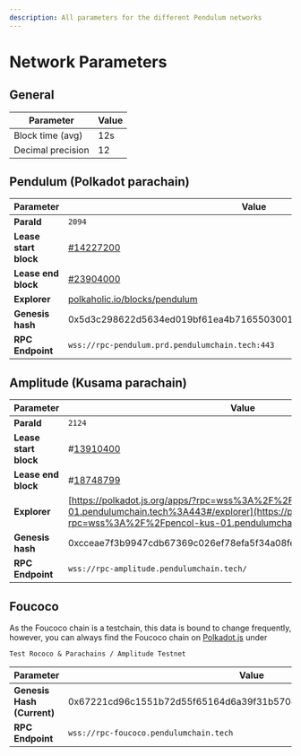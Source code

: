 ```yaml
---
description: All parameters for the different Pendulum networks
---
```


# Network Parameters

## General

| Parameter         | Value |
| ----------------- | ----- |
| Block time (avg)  | 12s   |
| Decimal precision | 12    |

## Pendulum (Polkadot parachain)

| Parameter             | Value                                                                  |
| --------------------- | ---------------------------------------------------------------------- |
| **ParaId**            | `2094`                                                                 |
| **Lease start block** | [#14227200](https://polkadot.subscan.io/block/14227200)                |
| **Lease end block**   | [#23904000](https://polkadot.subscan.io/block/23904000)                |
| **Explorer**          | [polkaholic.io/blocks/pendulum](https://polkaholic.io/blocks/pendulum) |
| **Genesis hash**      | 0x5d3c298622d5634ed019bf61ea4b71655030015bde9beb0d6a24743714462c86     |
| **RPC Endpoint**      | `wss://rpc-pendulum.prd.pendulumchain.tech:443`                        |

## Amplitude (Kusama parachain)

| Parameter             | Value                                                                                                                                                                                            |
| --------------------- | ------------------------------------------------------------------------------------------------------------------------------------------------------------------------------------------------ |
| **ParaId**            | `2124`                                                                                                                                                                                           |
| **Lease start block** | #[13910400](https://polkadot.subscan.io/block/13910400)                                                                                                                                          |
| **Lease end block**   | #[18748799](https://polkadot.subscan.io/block/18748799)                                                                                                                                          |
| **Explorer**          | [https://polkadot.js.org/apps/?rpc=wss%3A%2F%2Fpencol-kus-01.pendulumchain.tech%3A443#/explorer](https://polkadot.js.org/apps/?rpc=wss%3A%2F%2Fpencol-kus-01.pendulumchain.tech%3A443#/explorer) |
| **Genesis hash**      | 0xcceae7f3b9947cdb67369c026ef78efa5f34a08fe5808d373c04421ecf4f1aaf                                                                                                                               |
| **RPC Endpoint**      | `wss://rpc-amplitude.pendulumchain.tech/`                                                                                                                                                        |

## Foucoco

As the Foucoco chain is a testchain, this data is bound to change frequently, however, you can always find the Foucoco chain on [Polkadot.js](https://polkadot.js.org/apps) under

&#x20;`Test Rococo & Parachains / Amplitude Testnet`

| Parameter                  | Value                                                              |
| -------------------------- | ------------------------------------------------------------------ |
| **Genesis Hash (Current)** | 0x67221cd96c1551b72d55f65164d6a39f31b570c77a05c90e31931b0e2f379e13 |
| **RPC Endpoint**           | `wss://rpc-foucoco.pendulumchain.tech`                             |
